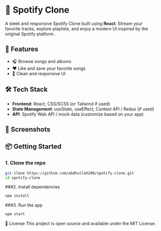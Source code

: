 # 🎵 Spotify Clone

A sleek and responsive Spotify Clone built using **React**. Stream your favorite tracks, explore playlists, and enjoy a modern UI inspired by the original Spotify platform.

## 🚀 Features

- 🎧 Browse songs and albums
- ❤️ Like and save your favorite songs
- 🎨 Clean and responsive UI

## 🛠️ Tech Stack

- **Frontend**: React, CSS/SCSS (or Tailwind if used)
- **State Management**: useState, useEffect, Context API / Redux (if used)
- **API**: Spotify Web API / mock data (customize based on your app)

## 📸 Screenshots



## 📦 Getting Started

### 1. Clone the repo
```bash
git clone https://github.com/abdhullah200/spotify-clone.git
cd spotify-clone
```

###2. Install dependencies
```bash
npm install
```

###3. Run the app
```bash
npm start
```

📜 License
This project is open source and available under the MIT License.








